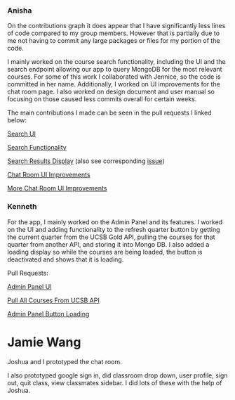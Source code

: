 ### Anisha
On the contributions graph it does appear that I have significantly less lines of code compared to my group members. However that is partially due to me not having to commit any large packages or files for my portion of the code. 

I mainly worked on the course search functionality, including the UI and the search endpoint allowing our app to query MongoDB for the most relevant courses. For some of this work I collaborated with Jennice, so the code is committed in her name. Additionally, I worked on UI improvements for the chat room page.
I also worked on design document and user manual so focusing on those caused less commits overall for certain weeks. 

The main contributions I made can be seen in the pull requests I linked below:

[Search UI](https://github.com/ucsb-cs148-f21/project-t09-studygroup/pull/29)

[Search Functionality](https://github.com/ucsb-cs148-f21/project-t09-studygroup/pull/58)

[Search Results Display](https://github.com/ucsb-cs148-f21/project-t09-studygroup/pull/71) (also see corresponding [issue](https://github.com/ucsb-cs148-f21/project-t09-studygroup/issues/64))

[Chat Room UI Improvements](https://github.com/ucsb-cs148-f21/project-t09-studygroup/pull/79)

[More Chat Room UI Improvements](https://github.com/ucsb-cs148-f21/project-t09-studygroup/pull/85)

### Kenneth
For the app, I mainly worked on the Admin Panel and its features. I worked on the UI and adding functionality to the refresh quarter button by getting the current quarter from the UCSB Gold API, pulling the courses for that quarter from another API, and storing it into Mongo DB. I also added a loading display so while the courses are being loaded, the button is deactivated and shows that it is loading.

Pull Requests:

[Admin Panel UI](https://github.com/ucsb-cs148-f21/project-t09-studygroup/pull/27)

[Pull All Courses From UCSB API](https://github.com/ucsb-cs148-f21/project-t09-studygroup/pull/46)

[Admin Panel Button Loading](https://github.com/ucsb-cs148-f21/project-t09-studygroup/pull/84)


# Jamie Wang

Joshua and I prototyped the chat room.

I also prototyped google sign in, did classroom drop down, user profile, sign out, quit class, view classmates sidebar. I did lots of these with the help of Joshua.



